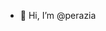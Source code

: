 - 👋 Hi, I’m @perazia


<!---
perazia/perazia is a ✨ special ✨ repository because its `README.md` (this file) appears on your GitHub profile.
You can click the Preview link to take a look at your changes.
--->
